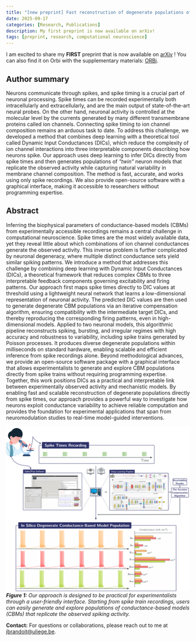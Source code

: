 ```yaml
---
title: "[new preprint] Fast reconstruction of degenerate populations of conductance-based neuron models from spike times"
date: 2025-09-17
categories: [Research, Publications]
description: My first preprint is now available on arXiv!
tags: [preprint, research, computational neuroscience]
---
```


I am excited to share my **FIRST** preprint that is now available on [arXiv](https://arxiv.org/abs/2509.12783v1) ! You can also find it on Orbi with the supplementary materials: [ORBi](https://hdl.handle.net/2268/335923).

## Author summary
Neurons communicate through spikes, and spike timing is a crucial part of neuronal processing. Spike times can be recorded experimentally both intracellularly and extracellularly, and are the main output of state-of-the-art neural probes. On the other hand, neuronal activity is controlled at the molecular level by the currents generated by many different transmembrane proteins called ion channels. Connecting spike timing to ion channel composition remains an arduous task to date. To address this challenge, we developed a method that combines deep learning with a theoretical tool called Dynamic Input Conductances (DICs), which reduce the complexity of ion channel interactions into three interpretable components describing how neurons spike. Our approach uses deep learning to infer DICs directly from spike times and then generates populations of *"twin"* neuron models that replicate the observed activity while capturing natural variability in membrane channel composition. The method is fast, accurate, and works using only spike recordings. We also provide open-source software with a graphical interface, making it accessible to researchers without programming expertise.

## Abstract


Inferring the biophysical parameters of conductance-based models (CBMs) from experimentally accessible recordings remains a central challenge in computational neuroscience. Spike times are the most widely available data, yet they reveal little about which combinations of ion channel conductances generate the observed activity. This inverse problem is further complicated by neuronal degeneracy, where multiple distinct conductance sets yield similar spiking patterns. We introduce a method that addresses this challenge by combining deep learning with Dynamic Input Conductances (DICs), a theoretical framework that reduces complex CBMs to three interpretable feedback components governing excitability and firing patterns. Our approach first maps spike times directly to DIC values at threshold using a lightweight neural network that learns a low-dimensional representation of neuronal activity. The predicted DIC values are then used to generate degenerate CBM populations via an iterative compensation algorithm, ensuring compatibility with the intermediate target DICs, and thereby reproducing the corresponding firing patterns, even in high-dimensional models. Applied to two neuronal models, this algorithmic pipeline reconstructs spiking, bursting, and irregular regimes with high accuracy and robustness to variability, including spike trains generated by Poisson processes. It produces diverse degenerate populations within milliseconds on standard hardware, enabling scalable and efficient inference from spike recordings alone. Beyond methodological advances, we provide an open-source software package with a graphical interface that allows experimentalists to generate and explore CBM populations directly from spike trains without requiring programming expertise. Together, this work positions DICs as a practical and interpretable link between experimentally observed activity and mechanistic models. By enabling fast and scalable reconstruction of degenerate populations directly from spike times, our approach provides a powerful way to investigate how neurons exploit conductance variability to achieve reliable computation and provides the foundation for experimental applications that span from neuromodulation studies to real-time model-guided interventions.

![Graphical abstract](assets/fastdegenerate/main_figure.png)
***Figure 1:** Our approach is designed to be practical for experimentalists through a user-friendly interface. Starting from spike train recordings, users can easily generate and explore populations of conductance-based models (CBMs) that replicate the observed spiking activity.*

**Contact:** For questions or collaborations, please reach out to me at [jbrandoit@uliege.be](mailto:jbrandoit@uliege.be).